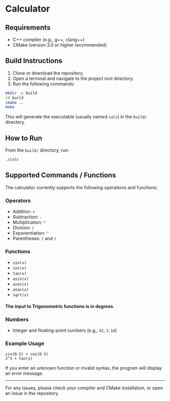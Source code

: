 # Calculator

## Requirements

- C++ compiler (e.g., g++, clang++)
- CMake (version 3.0 or higher recommended)

## Build Instructions

1. Clone or download the repository.
2. Open a terminal and navigate to the project root directory.
3. Run the following commands:

```sh
mkdir -p build
cd build
cmake ..
make
```

This will generate the executable (usually named `calc`) in the `build/` directory.

## How to Run

From the `build/` directory, run:

```sh
./calc
```

## Supported Commands / Functions

The calculator currently supports the following operations and functions:

### Operators

- Addition: `+`
- Subtraction: `-`
- Multiplication: `*`
- Division: `/`
- Exponentiation: `^`
- Parentheses: `(` and `)`

### Functions

- `sin(x)`
- `cos(x)`
- `tan(x)`
- `asin(x)`
- `acos(x)`
- `atan(x)`
- `sqrt(x)`

#### The input to Trigonometric functions is in degrees.

### Numbers

- Integer and floating-point numbers (e.g., `42`, `3.14`)

### Example Usage

```
sin(0.5) + cos(0.5)
2^3 + tan(1)
```

If you enter an unknown function or invalid syntax, the program will display an error message.

---

For any issues, please check your compiler and CMake installation, or open an issue in the repository.
